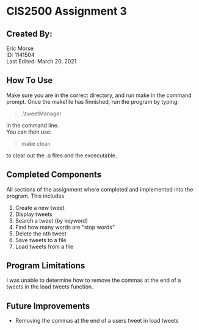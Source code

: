 # CIS2500 Assignment 3
## Created By:
Eric Morse <br>
ID: 1141504 <br>
Last Edited: March 20, 2021

## How To Use
Make sure you are in the correct directory, and run make in the command prompt. Once the makefile has finnished, run the program by typing:

> .\tweetManager

in the command line. <br>
You can then use:

>make clean

to clear out the .o files and the excecutable.

## Completed Components
All sections of the assignment where completed and implemented into the program. This includes
1. Create a new tweet
2. Display tweets
3. Search a tweet (by keyword)
4. Find how many words are "stop words"
5. Delete the nth tweet
6. Save tweets to a file 
7. Load tweets from a file

## Program Limitations
I was unable to determine how to remove the commas at the end of a tweets in the load tweets function. 

## Future Improvements
* Removing the commas at the end of a users tweet in load tweets
